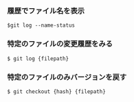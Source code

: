 ### 履歴でファイル名を表示

```
$git log --name-status
```

### 特定のファイルの変更履歴をみる

```
$ git log {filepath}
```

### 特定のファイルのみバージョンを戻す

```
$ git checkout {hash} {filepath}
```
